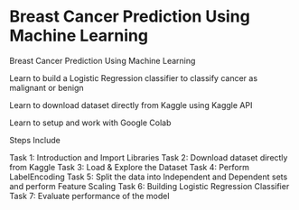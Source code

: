# Breast Cancer Prediction Using Machine Learning
 Breast Cancer Prediction Using Machine Learning


Learn to build a Logistic Regression classifier to classify cancer as malignant or benign

Learn to download dataset directly from Kaggle using Kaggle API

Learn to setup and work with Google Colab


Steps Include

Task 1: Introduction and Import Libraries
Task 2: Download dataset directly from Kaggle 
Task 3: Load & Explore the Dataset
Task 4: Perform LabelEncoding
Task 5: Split the data into Independent and Dependent sets and perform Feature Scaling
Task 6: Building Logistic Regression Classifier
Task 7: Evaluate performance of the model